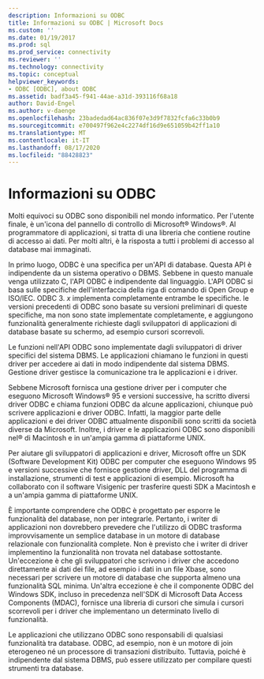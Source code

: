 ```yaml
---
description: Informazioni su ODBC
title: Informazioni su ODBC | Microsoft Docs
ms.custom: ''
ms.date: 01/19/2017
ms.prod: sql
ms.prod_service: connectivity
ms.reviewer: ''
ms.technology: connectivity
ms.topic: conceptual
helpviewer_keywords:
- ODBC [ODBC], about ODBC
ms.assetid: badf3a45-f941-44ae-a31d-393116f68a18
author: David-Engel
ms.author: v-daenge
ms.openlocfilehash: 23badedad64ac836f07e3d9f7832fcfa6c33b0b9
ms.sourcegitcommit: e700497f962e4c2274df16d9e651059b42ff1a10
ms.translationtype: MT
ms.contentlocale: it-IT
ms.lasthandoff: 08/17/2020
ms.locfileid: "88428823"
---
```

# <a name="what-is-odbc"></a>Informazioni su ODBC
Molti equivoci su ODBC sono disponibili nel mondo informatico. Per l'utente finale, è un'icona del pannello di controllo di Microsoft® Windows®. Al programmatore di applicazioni, si tratta di una libreria che contiene routine di accesso ai dati. Per molti altri, è la risposta a tutti i problemi di accesso al database mai immaginati.  
  
 In primo luogo, ODBC è una specifica per un'API di database. Questa API è indipendente da un sistema operativo o DBMS. Sebbene in questo manuale venga utilizzato C, l'API ODBC è indipendente dal linguaggio. L'API ODBC si basa sulle specifiche dell'interfaccia della riga di comando di Open Group e ISO/IEC. ODBC 3. *x* implementa completamente entrambe le specifiche. le versioni precedenti di ODBC sono basate su versioni preliminari di queste specifiche, ma non sono state implementate completamente, e aggiungono funzionalità generalmente richieste dagli sviluppatori di applicazioni di database basate su schermo, ad esempio cursori scorrevoli.  
  
 Le funzioni nell'API ODBC sono implementate dagli sviluppatori di driver specifici del sistema DBMS. Le applicazioni chiamano le funzioni in questi driver per accedere ai dati in modo indipendente dal sistema DBMS. Gestione driver gestisce la comunicazione tra le applicazioni e i driver.  
  
 Sebbene Microsoft fornisca una gestione driver per i computer che eseguono Microsoft Windows® 95 e versioni successive, ha scritto diversi driver ODBC e chiama funzioni ODBC da alcune applicazioni, chiunque può scrivere applicazioni e driver ODBC. Infatti, la maggior parte delle applicazioni e dei driver ODBC attualmente disponibili sono scritti da società diverse da Microsoft. Inoltre, i driver e le applicazioni ODBC sono disponibili nel® di Macintosh e in un'ampia gamma di piattaforme UNIX.  
  
 Per aiutare gli sviluppatori di applicazioni e driver, Microsoft offre un SDK (Software Development Kit) ODBC per computer che eseguono Windows 95 e versioni successive che fornisce gestione driver, DLL del programma di installazione, strumenti di test e applicazioni di esempio. Microsoft ha collaborato con il software Visigenic per trasferire questi SDK a Macintosh e a un'ampia gamma di piattaforme UNIX.  
  
 È importante comprendere che ODBC è progettato per esporre le funzionalità del database, non per integrarle. Pertanto, i writer di applicazioni non dovrebbero prevedere che l'utilizzo di ODBC trasforma improvvisamente un semplice database in un motore di database relazionale con funzionalità complete. Non è previsto che i writer di driver implementino la funzionalità non trovata nel database sottostante. Un'eccezione è che gli sviluppatori che scrivono i driver che accedono direttamente ai dati dei file, ad esempio i dati in un file Xbase, sono necessari per scrivere un motore di database che supporta almeno una funzionalità SQL minima. Un'altra eccezione è che il componente ODBC del Windows SDK, incluso in precedenza nell'SDK di Microsoft Data Access Components (MDAC), fornisce una libreria di cursori che simula i cursori scorrevoli per i driver che implementano un determinato livello di funzionalità.  
  
 Le applicazioni che utilizzano ODBC sono responsabili di qualsiasi funzionalità tra database. ODBC, ad esempio, non è un motore di join eterogeneo né un processore di transazioni distribuito. Tuttavia, poiché è indipendente dal sistema DBMS, può essere utilizzato per compilare questi strumenti tra database.
